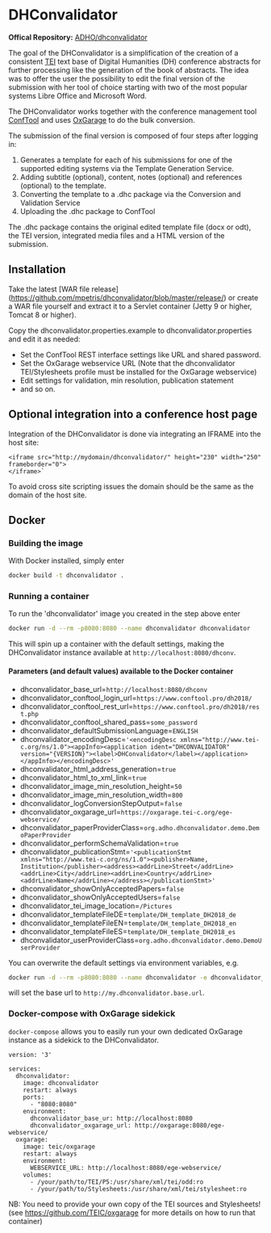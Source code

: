 # DHConvalidator

**Offical Repository:**
[ADHO/dhconvalidator](https://github.com/ADHO/dhconvalidator)

The goal of the DHConvalidator is a simplification of the creation of a
consistent [TEI](http://www.tei-c.org) text base of Digital Humanities
(DH) conference abstracts for further processing like the generation of
the book of abstracts. The idea was to offer the user the possibility to
edit the final version of the submission with her tool of choice
starting with two of the most popular systems Libre Office and Microsoft
Word. 

The DHConvalidator works together with the conference management tool
[ConfTool](http://www.conftool.net/) and 
uses [OxGarage](https://oxgarage.tei-c.org/) to do the bulk conversion.

The submission of the final version is composed of four steps after
logging in:

1. Generates a template for each of his submissions for one of the
   supported editing systems via the Template Generation Service.
2. Adding subtitle (optional), content, notes (optional) and references
   (optional) to the template.
3. Converting the template to a .dhc package via the Conversion and
   Validation Service
4. Uploading the .dhc package to ConfTool

The .dhc package contains the original edited template file (docx or
odt), the TEI version, integrated media files and a HTML version of the
submission.

## Installation

Take the latest [WAR file release]
(https://github.com/mpetris/dhconvalidator/blob/master/release/) or
create a WAR file yourself and extract it to a Servlet container (Jetty
9 or higher, Tomcat 8 or higher). 

Copy the dhconvalidator.properties.example to dhconvalidator.properties
and edit it as needed:
- Set the ConfTool REST interface settings like URL and shared password. 
- Set the OxGarage webservice URL (Note that the dhconvalidator 
    TEI/Stylesheets profile must be installed for the OxGarage webservice)
- Edit settings for validation, min resolution, publication statement
- and so on.

## Optional integration into a conference host page

Integration of the DHConvalidator is done via integrating an IFRAME into
the host site:

```
<iframe src="http://mydomain/dhconvalidator/" height="230" width="250" frameborder="0">
</iframe>`
```

To avoid cross site scripting issues the domain should be the same as
the domain of the host site. 

## Docker

### Building the image

With Docker installed, simply enter
```bash
docker build -t dhconvalidator .
```

### Running a container

To run the 'dhconvalidator' image you created in the step above enter 
```bash
docker run -d --rm -p8080:8080 --name dhconvalidator dhconvalidator 
```
This will spin up a container with the default settings, making 
the DHConvalidator instance available at `http://localhost:8080/dhconv`.

#### Parameters (and default values) available to the Docker container

* dhconvalidator_base_url=`http://localhost:8080/dhconv`
* dhconvalidator_conftool_login_url=`https://www.conftool.pro/dh2018/`
* dhconvalidator_conftool_rest_url=`https://www.conftool.pro/dh2018/rest.php`
* dhconvalidator_conftool_shared_pass=`some_password`
* dhconvalidator_defaultSubmissionLanguage=`ENGLISH`
* dhconvalidator_encodingDesc=`'<encodingDesc xmlns="http://www.tei-c.org/ns/1.0"><appInfo><application ident="DHCONVALIDATOR" version="{VERSION}"><label>DHConvalidator</label></application></appInfo></encodingDesc>'`
* dhconvalidator_html_address_generation=`true`
* dhconvalidator_html_to_xml_link=`true`
* dhconvalidator_image_min_resolution_height=`50`
* dhconvalidator_image_min_resolution_width=`800`
* dhconvalidator_logConversionStepOutput=`false`
* dhconvalidator_oxgarage_url=`https://oxgarage.tei-c.org/ege-webservice/`
* dhconvalidator_paperProviderClass=`org.adho.dhconvalidator.demo.DemoPaperProvider`
* dhconvalidator_performSchemaValidation=`true`
* dhconvalidator_publicationStmt=`'<publicationStmt xmlns="http://www.tei-c.org/ns/1.0"><publisher>Name, Institution</publisher><address><addrLine>Street</addrLine><addrLine>City</addrLine><addrLine>Country</addrLine><addrLine>Name</addrLine></address></publicationStmt>'`
* dhconvalidator_showOnlyAcceptedPapers=`false`
* dhconvalidator_showOnlyAcceptedUsers=`false`
* dhconvalidator_tei_image_location=`/Pictures`
* dhconvalidator_templateFileDE=`template/DH_template_DH2018_de`
* dhconvalidator_templateFileEN=`template/DH_template_DH2018_en`
* dhconvalidator_templateFileES=`template/DH_template_DH2018_es`
* dhconvalidator_userProviderClass=`org.adho.dhconvalidator.demo.DemoUserProvider`

You can overwrite the default settings via environment variables, e.g. 
```bash
docker run -d --rm -p8080:8080 --name dhconvalidator -e dhconvalidator_base_url=http://my.dhconvalidator.base.url dhconvalidator 
```
will set the base url to `http://my.dhconvalidator.base.url`. 

### Docker-compose with OxGarage sidekick

`docker-compose` allows you to easily run your own dedicated OxGarage 
instance as a sidekick to the DHConvalidator.

```
version: '3'

services:
  dhconvalidator:
    image: dhconvalidator
    restart: always
    ports:
      - "8080:8080"
    environment:
      dhconvalidator_base_ur: http://localhost:8080
      dhconvalidator_oxgarage_url: http://oxgarage:8080/ege-webservice/
  oxgarage:
    image: teic/oxgarage
    restart: always
    environment:
      WEBSERVICE_URL: http://localhost:8080/ege-webservice/ 
    volumes:
      - /your/path/to/TEI/P5:/usr/share/xml/tei/odd:ro
      - /your/path/to/Stylesheets:/usr/share/xml/tei/stylesheet:ro
``` 
NB: You need to provide your own copy of the TEI sources and Stylesheets! (see
https://github.com/TEIC/oxgarage for more details on how to run that container)